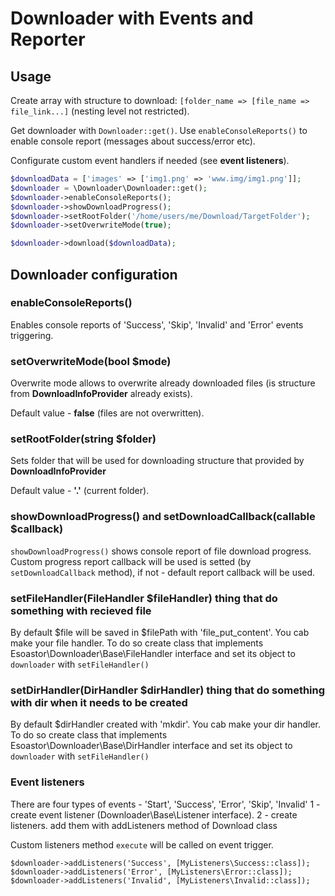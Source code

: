# Downloader with Events and Reporter #

## Usage ##

Create array with structure to download: `[folder_name => [file_name => file_link...]` (nesting level not restricted).  

Get downloader with `Downloader::get()`. Use `enableConsoleReports()` to enable console report (messages about success/error etc).

Configurate custom event handlers if needed (see **event listeners**).

```php
$downloadData = ['images' => ['img1.png' => 'www.img/img1.png']];
$downloader = \Downloader\Downloader::get();
$downloader->enableConsoleReports();
$downloader->showDownloadProgress();
$downloader->setRootFolder('/home/users/me/Download/TargetFolder');
$downloader->setOverwriteMode(true);

$downloader->download($downloadData);
```

## Downloader configuration

### enableConsoleReports()
Enables console reports of 'Success', 'Skip', 'Invalid' and 'Error' events triggering. 

### setOverwriteMode(bool $mode)
Overwrite mode allows to overwrite already downloaded files (is structure from **DownloadInfoProvider** already exists). 

Default value - **false** (files are not overwritten).

### setRootFolder(string $folder)
Sets folder that will be used for downloading structure that provided by **DownloadInfoProvider**

Default value - **'.'** (current folder).

### showDownloadProgress() and setDownloadCallback(callable $callback)
`showDownloadProgress()` shows console report of file download progress. 
Custom progress report callback will be used is setted (by `setDownloadCallback` method), if not - default report callback will be used.

### setFileHandler(FileHandler $fileHandler) thing that do something with recieved file
By default $file will be saved in $filePath with 'file_put_content'. You cab make your file handler.
To do so create class that implements Esoastor\Downloader\Base\FileHandler interface and set its object to `downloader` with `setFileHandler()`

### setDirHandler(DirHandler $dirHandler) thing that do something with dir when it needs to be created
By default $dirHandler created with 'mkdir'. You cab make your dir handler.
To do so create class that implements Esoastor\Downloader\Base\DirHandler interface and set its object to `downloader` with `setFileHandler()`

### Event listeners ###
There are four types of events - 'Start', 'Success', 'Error', 'Skip', 'Invalid'
1 - create event listener (Downloader\Base\Listener interface). 
2 - create listeners. add them with addListeners method of Download class

Custom listeners method `execute` will be called on event trigger.

```
$downloader->addListeners('Success', [MyListeners\Success::class]);
$downloader->addListeners('Error', [MyListeners\Error::class]);
$downloader->addListeners('Invalid', [MyListeners\Invalid::class]);
```

